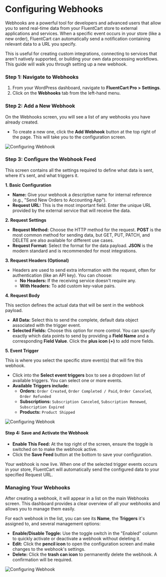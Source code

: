 # Configuring Webhooks

Webhooks are a powerful tool for developers and advanced users that allow you to send real-time data from your FluentCart store to external applications and services. When a specific event occurs in your store (like a new order), FluentCart can automatically send a notification containing relevant data to a URL you specify.

This is useful for creating custom integrations, connecting to services that aren't natively supported, or building your own data processing workflows. This guide will walk you through setting up a new webhook.

### Step 1: Navigate to Webhooks

1.  From your WordPress dashboard, navigate to **FluentCart Pro > Settings**.
2.  Click on the **Webhooks** tab from the left-hand menu.

### Step 2: Add a New Webhook

On the Webhooks screen, you will see a list of any webhooks you have already created.

* To create a new one, click the **Add Webhook** button at the top right of the page. This will take you to the configuration screen.

![Configuring Webhook](/images/settings-configuration/webhook/configuring-webhook-1.webp)

### Step 3: Configure the Webhook Feed

This screen contains all the settings required to define what data is sent, where it's sent, and what triggers it.

**1. Basic Configuration**

* **Name:** Give your webhook a descriptive name for internal reference (e.g., "Send New Orders to Accounting App").
* **Request URL:** This is the most important field. Enter the unique URL provided by the external service that will receive the data.

**2. Request Settings**

* **Request Method:** Choose the HTTP method for the request. **POST** is the most common method for sending data, but GET, PUT, PATCH, and DELETE are also available for different use cases.
* **Request Format:** Select the format for the data payload. **JSON** is the modern standard and is recommended for most integrations.

**3. Request Headers (Optional)**

* Headers are used to send extra information with the request, often for authentication (like an API key). You can choose:
    * **No Headers:** If the receiving service doesn't require any.
    * **With Headers:** To add custom key-value pairs.

**4. Request Body**

This section defines the actual data that will be sent in the webhook payload.

* **All Data:** Select this to send the complete, default data object associated with the trigger event.
* **Selected Fields:** Choose this option for more control. You can specify exactly which data points to send by providing a **Field Name** and a corresponding **Field Value**. Click the **plus icon (+)** to add more fields.

**5. Event Trigger**

This is where you select the specific store event(s) that will fire this webhook.

* Click into the **Select event triggers** box to see a dropdown list of available triggers. You can select one or more events.
* **Available Triggers include:**
    * **Orders:** `Order Created`, `Order Completed / Paid`, `Order Canceled`, `Order Refunded`
    * **Subscriptions:** `Subscription Canceled`, `Subscription Renewed`, `Subscription Expired`
    * **Products:** `Product Shipped`


![Configuring Webhook](/images/settings-configuration/webhook/configuring-webhook-2.webp)

#### Step 4: Save and Activate the Webhook

* **Enable This Feed:** At the top right of the screen, ensure the toggle is switched on to make the webhook active.
* Click the **Save Feed** button at the bottom to save your configuration.

Your webhook is now live. When one of the selected trigger events occurs in your store, FluentCart will automatically send the configured data to your specified Request URL.

### Managing Your Webhooks

After creating a webhook, it will appear in a list on the main Webhooks screen. This dashboard provides a clear overview of all your webhooks and allows you to manage them easily.

For each webhook in the list, you can see its **Name**, the **Triggers** it's assigned to, and several management options:

* **Enable/Disable Toggle:** Use the toggle switch in the "Enabled" column to quickly activate or deactivate a webhook without deleting it.
* **Edit:** Click the **pencil icon** to open the configuration screen and make changes to the webhook's settings.
* **Delete:** Click the **trash can icon** to permanently delete the webhook. A confirmation will be required.

![Configuring Webhook](/images/settings-configuration/webhook/configuring-webhook-3.webp)

